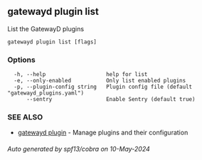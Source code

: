 ## gatewayd plugin list

List the GatewayD plugins

```
gatewayd plugin list [flags]
```

### Options

```
  -h, --help                   help for list
  -e, --only-enabled           Only list enabled plugins
  -p, --plugin-config string   Plugin config file (default "gatewayd_plugins.yaml")
      --sentry                 Enable Sentry (default true)
```

### SEE ALSO

* [gatewayd plugin](gatewayd_plugin.md)	 - Manage plugins and their configuration

###### Auto generated by spf13/cobra on 10-May-2024
